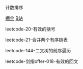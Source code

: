 计数排序

[掘金](https://juejin.cn/post/7024096823937597448/)
[B站](https://www.bilibili.com/video/BV1ku411o7Ds?spm_id_from=333.999.0.0)

leetcode-20-有效的括号

leetcode-21-合并两个有序链表

leetcode-144-二叉树的前序遍历

leetcode-剑指offer-018-有效的回文
